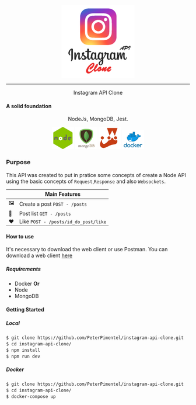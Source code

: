 <p align="center">
  <img src="./docs/images/ig-api-clone-logo.png" width=200 />
</p>

----------------

<p align="center">
  Instagram API Clone
</p>

#### A solid foundation
<p align="center">
  NodeJs, MongoDB, Jest.
</p>

<p align="center">
    <img src="./docs/images/node-logo.jpg" alt="React chat logo" width="60px"/>
    <img src="./docs/images/mongo-logo.jpg" alt="React chat logo" width="60px"/>
    <img src="./docs/images/jest-logo.jpg" alt="React chat logo" width="60px"/>
    <img src="./docs/images/docker.png" alt="React chat logo" width="60px"/>
</p>

### Purpose
This API was created to put in pratice some concepts of create a Node API using the basic concepts of `Request`,`Response` and also `Websockets`.

|         | Main Features  |
----------|-----------------
🖼️ | Create a post  `POST - /posts`
📜 | Post list `GET - /posts`
❤️ | Like `POST - /posts/id_do_post/like`

#### How to use
It's necessary to download the web client or use Postman.
You can download a web client [here](https://github.com/PeterPimentel/instagram-web-clone)

##### Requirements
- Docker
 **Or**
- Node
- MongoDB

#### Getting Started

##### Local
```bash
$ git clone https://github.com/PeterPimentel/instagram-api-clone.git
$ cd instagram-api-clone/
$ npm install
$ npm run dev
```
##### Docker

```bash
$ git clone https://github.com/PeterPimentel/instagram-api-clone.git
$ cd instagram-api-clone/
$ docker-compose up
```